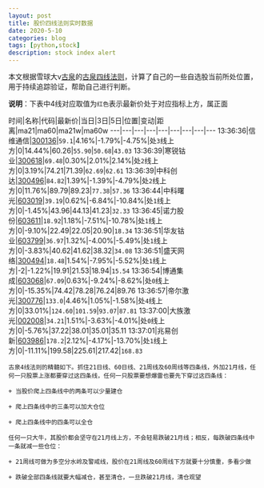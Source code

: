```yaml
---
layout: post
title: 股价四线法则实时数据
date: 2020-5-10
categories: blog
tags: [python,stock]
description: stock index alert
---
```



本文根据雪球大v[古泉](https://xueqiu.com/u/7148646888)的[古泉四线法则](https://xueqiu.com/7148646888/130498192)，计算了自己的一些自选股当前所处位置，用于持续追踪验证，帮助自己进行判断。

**说明**：下表中4线对应取值为`红色`表示最新价处于对应指标上方，属正面

时间|名称|代码|最新价|当日|3日|5日|位置|变动|距离|ma21|ma60|ma21w|ma60w
---|---|---|---|---|---|---|---|---
13:36:36|信维通信|[300136](https://xueqiu.com/S/SZ300136)|`59.1`|4.16%|-1.79%|-4.75%|处`3`线上方|0|14.44%|60.26|`55.90`|`50.68`|`43.03`
13:36:39|寒锐钴业|[300618](https://xueqiu.com/S/SZ300618)|`69.48`|0.30%|2.01%|2.14%|处`2`线上方|0|3.19%|74.21|71.39|`62.69`|`62.61`
13:36:39|中科创达|[300496](https://xueqiu.com/S/SZ300496)|`84.82`|1.39%|-1.39%|-4.79%|处`2`线上方|0|11.76%|89.79|89.23|`77.38`|`57.36`
13:36:44|中科曙光|[603019](https://xueqiu.com/S/SH603019)|`39.19`|0.62%|-6.84%|-10.84%|处`1`线上方|0|-1.45%|43.96|44.13|41.23|`32.33`
13:36:45|诺力股份|[603611](https://xueqiu.com/S/SH603611)|`18.92`|1.18%|-7.51%|-10.78%|处`1`线上方|0|-9.10%|22.49|22.05|20.90|`18.34`
13:36:51|华友钴业|[603799](https://xueqiu.com/S/SH603799)|`36.97`|1.32%|-4.00%|-5.49%|处`1`线上方|0|-3.83%|40.62|41.62|38.32|`34.08`
13:36:51|盛天网络|[300494](https://xueqiu.com/S/SZ300494)|`18.48`|1.54%|-7.95%|-5.52%|处`1`线上方|-2|-1.22%|19.91|21.53|18.94|`15.54`
13:36:54|博通集成|[603068](https://xueqiu.com/S/SH603068)|`67.09`|0.63%|-9.24%|-8.62%|处`0`线上方|0|-15.35%|74.42|78.28|76.24|89.76
13:36:57|帝尔激光|[300776](https://xueqiu.com/S/SZ300776)|`133.0`|4.46%|1.05%|-1.58%|处`4`线上方|0|33.01%|`124.60`|`101.59`|`93.07`|`87.81`
13:37:00|大族激光|[002008](https://xueqiu.com/S/SZ002008)|`34.21`|1.51%|-3.63%|-4.01%|处`0`线上方|0|-5.76%|37.22|38.01|35.01|35.11
13:37:01|兆易创新|[603986](https://xueqiu.com/S/SH603986)|`178.2`|2.12%|-4.17%|-13.70%|处`1`线上方|0|-11.11%|199.58|225.61|217.42|`168.83`

```
古泉4线法则的精髓如下。抓住21日线、60日线、21周线及60周线等四条线，外加21月线，任何一只股票上涨都要穿过这四条线，任何一只股票要想爆雷也要先下穿过这四条线：

+ 当股价爬上四条线中的两条可以少量建仓

+ 爬上四条线中的三条可以加大仓位

+ 爬上四条线中的四条可以全仓

任何一只大牛，其股价都会坚守在21月线上方，不会轻易跌破21月线；相反，每跌破四条线中一条就减一些仓位：

+ 21周线可做为多空分水岭及警戒线，股价在21周线及60周线下方就要十分慎重，多看少做

+ 跌破全部四条线就要大幅减仓，甚至清仓，一旦跌破21月线，清仓观望
```